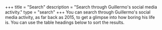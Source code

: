 +++
title = "Search"
description = "Search through Guillermo's social media activity."
type = "search"
+++
You can search through Guillermo's social media activity, as far back as 2015, to get a glimpse into how boring his life is. You can use the table headings below to sort the results.